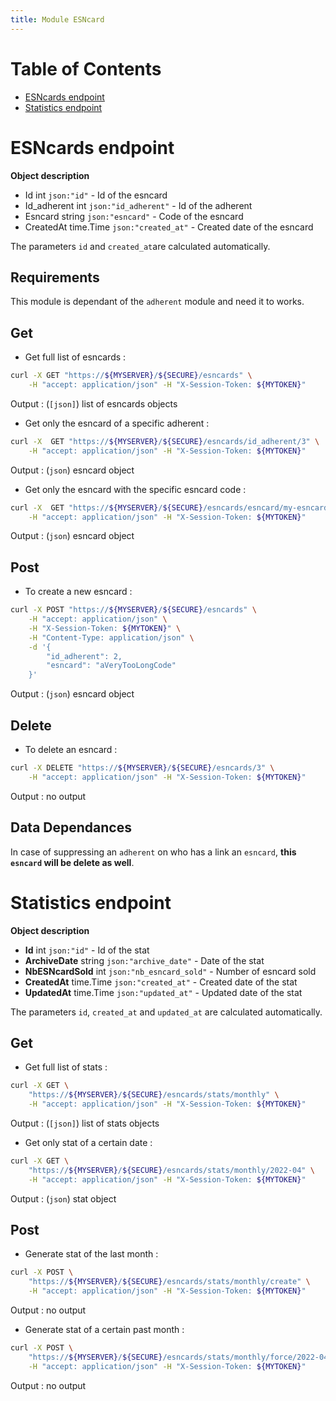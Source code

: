 ```yaml
---
title: Module ESNcard
---
```


# Table of Contents

- [ESNcards endpoint](#esncards-endpoint)
- [Statistics endpoint](#statistics-endpoint)

# ESNcards endpoint

**Object description**

- Id            int         `json:"id"`             - Id of the esncard
- Id_adherent   int         `json:"id_adherent"`    - Id of the adherent
- Esncard       string      `json:"esncard"`        - Code of the esncard
- CreatedAt     time.Time   `json:"created_at"`     - Created date of the esncard

The parameters `id` and `created_at`are calculated automatically.

## Requirements

This module is dependant of the `adherent` module and need it to works.

## Get

- Get full list of esncards :

```bash
curl -X GET "https://${MYSERVER}/${SECURE}/esncards" \
    -H "accept: application/json" -H "X-Session-Token: ${MYTOKEN}"
```

Output : (`[json]`) list of esncards objects

- Get only the esncard of a specific adherent :

```bash
curl -X  GET "https://${MYSERVER}/${SECURE}/esncards/id_adherent/3" \
    -H "accept: application/json" -H "X-Session-Token: ${MYTOKEN}"
```

Output : (`json`) esncard object

- Get only the esncard with the specific esncard code :

```bash
curl -X  GET "https://${MYSERVER}/${SECURE}/esncards/esncard/my-esncard-code" \
    -H "accept: application/json" -H "X-Session-Token: ${MYTOKEN}"
```

Output : (`json`) esncard object

## Post

- To create a new esncard :

```bash
curl -X POST "https://${MYSERVER}/${SECURE}/esncards" \
    -H "accept: application/json" \
    -H "X-Session-Token: ${MYTOKEN}" \
    -H "Content-Type: application/json" \
    -d '{
        "id_adherent": 2,
        "esncard": "aVeryTooLongCode"
    }'
```

Output : (`json`) esncard object

## Delete

- To delete an esncard :

```bash
curl -X DELETE "https://${MYSERVER}/${SECURE}/esncards/3" \
    -H "accept: application/json" -H "X-Session-Token: ${MYTOKEN}"
```

Output : no output

## Data Dependances

In case of suppressing an `adherent` on who has a link an `esncard`, **this `esncard` will be delete as well**.

# Statistics endpoint

**Object description**

- **Id**                int             `json:"id"`                 - Id of the stat
- **ArchiveDate**       string          `json:"archive_date"`       - Date of the stat
- **NbESNcardSold**     int             `json:"nb_esncard_sold"`    - Number of esncard sold
- **CreatedAt**         time.Time       `json:"created_at"`         - Created date of the stat
- **UpdatedAt**         time.Time       `json:"updated_at"`         - Updated date of the stat

The parameters `id`, `created_at` and `updated_at` are calculated automatically.

## Get

- Get full list of stats :

```bash
curl -X GET \
    "https://${MYSERVER}/${SECURE}/esncards/stats/monthly" \
    -H "accept: application/json" -H "X-Session-Token: ${MYTOKEN}"
```

Output : (`[json]`) list of stats objects

- Get only stat of a certain date :

```bash
curl -X GET \
    "https://${MYSERVER}/${SECURE}/esncards/stats/monthly/2022-04" \
    -H "accept: application/json" -H "X-Session-Token: ${MYTOKEN}"
```

Output : (`json`) stat object

## Post

- Generate stat of the last month :

```bash
curl -X POST \
    "https://${MYSERVER}/${SECURE}/esncards/stats/monthly/create" \
    -H "accept: application/json" -H "X-Session-Token: ${MYTOKEN}"
```

Output : no output

- Generate stat of a certain past month :

```bash
curl -X POST \
    "https://${MYSERVER}/${SECURE}/esncards/stats/monthly/force/2022-04" \
    -H "accept: application/json" -H "X-Session-Token: ${MYTOKEN}"
```

Output : no output

